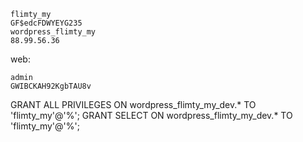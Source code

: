 ```
flimty_my
GF$edcFDWYEYG235
wordpress_flimty_my
88.99.56.36
```


web:

```
admin
GWIBCKAH92KgbTAU8v
```

GRANT ALL PRIVILEGES ON wordpress_flimty_my_dev.* TO 'flimty_my'@'%';
GRANT SELECT ON wordpress_flimty_my_dev.* TO 'flimty_my'@'%';